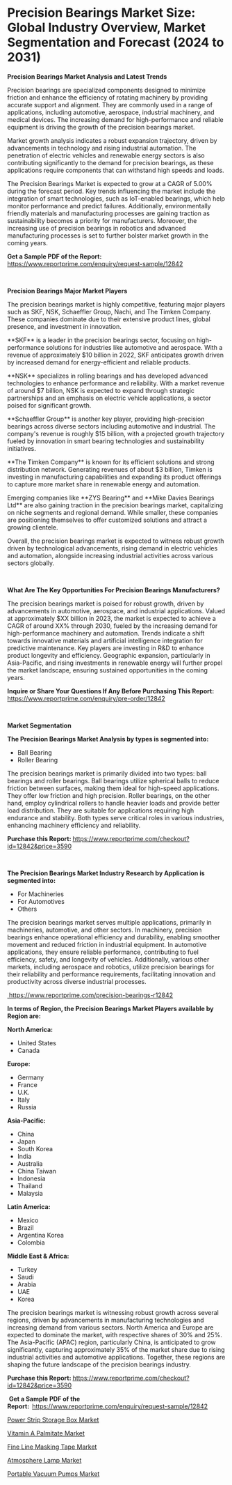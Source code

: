 <p><h1>Precision Bearings Market Size: Global Industry Overview, Market Segmentation and Forecast (2024 to 2031)</h1></p><p><strong>Precision Bearings Market Analysis and Latest Trends</strong></p>
<p><p>Precision bearings are specialized components designed to minimize friction and enhance the efficiency of rotating machinery by providing accurate support and alignment. They are commonly used in a range of applications, including automotive, aerospace, industrial machinery, and medical devices. The increasing demand for high-performance and reliable equipment is driving the growth of the precision bearings market.</p><p>Market growth analysis indicates a robust expansion trajectory, driven by advancements in technology and rising industrial automation. The penetration of electric vehicles and renewable energy sectors is also contributing significantly to the demand for precision bearings, as these applications require components that can withstand high speeds and loads.</p><p>The Precision Bearings Market is expected to grow at a CAGR of 5.00% during the forecast period. Key trends influencing the market include the integration of smart technologies, such as IoT-enabled bearings, which help monitor performance and predict failures. Additionally, environmentally friendly materials and manufacturing processes are gaining traction as sustainability becomes a priority for manufacturers. Moreover, the increasing use of precision bearings in robotics and advanced manufacturing processes is set to further bolster market growth in the coming years.</p></p>
<p><strong>Get a Sample PDF of the Report:&nbsp;</strong> <a href="https://www.reportprime.com/enquiry/request-sample/12842">https://www.reportprime.com/enquiry/request-sample/12842</a></p>
<p>&nbsp;</p>
<p><strong>Precision Bearings Major Market Players</strong></p>
<p><p>The precision bearings market is highly competitive, featuring major players such as SKF, NSK, Schaeffler Group, Nachi, and The Timken Company. These companies dominate due to their extensive product lines, global presence, and investment in innovation.</p><p>**SKF** is a leader in the precision bearings sector, focusing on high-performance solutions for industries like automotive and aerospace. With a revenue of approximately $10 billion in 2022, SKF anticipates growth driven by increased demand for energy-efficient and reliable products.</p><p>**NSK** specializes in rolling bearings and has developed advanced technologies to enhance performance and reliability. With a market revenue of around $7 billion, NSK is expected to expand through strategic partnerships and an emphasis on electric vehicle applications, a sector poised for significant growth.</p><p>**Schaeffler Group** is another key player, providing high-precision bearings across diverse sectors including automotive and industrial. The company's revenue is roughly $15 billion, with a projected growth trajectory fueled by innovation in smart bearing technologies and sustainability initiatives.</p><p>**The Timken Company** is known for its efficient solutions and strong distribution network. Generating revenues of about $3 billion, Timken is investing in manufacturing capabilities and expanding its product offerings to capture more market share in renewable energy and automation.</p><p>Emerging companies like **ZYS Bearing** and **Mike Davies Bearings Ltd** are also gaining traction in the precision bearings market, capitalizing on niche segments and regional demand. While smaller, these companies are positioning themselves to offer customized solutions and attract a growing clientele.</p><p>Overall, the precision bearings market is expected to witness robust growth driven by technological advancements, rising demand in electric vehicles and automation, alongside increasing industrial activities across various sectors globally.</p></p>
<p>&nbsp;</p>
<p><strong>What Are The Key Opportunities For Precision Bearings Manufacturers?</strong></p>
<p><p>The precision bearings market is poised for robust growth, driven by advancements in automotive, aerospace, and industrial applications. Valued at approximately $XX billion in 2023, the market is expected to achieve a CAGR of around XX% through 2030, fueled by the increasing demand for high-performance machinery and automation. Trends indicate a shift towards innovative materials and artificial intelligence integration for predictive maintenance. Key players are investing in R&D to enhance product longevity and efficiency. Geographic expansion, particularly in Asia-Pacific, and rising investments in renewable energy will further propel the market landscape, ensuring sustained opportunities in the coming years.</p></p>
<p><strong>Inquire or Share Your Questions If Any Before Purchasing This Report:</strong> <a href="https://www.reportprime.com/enquiry/pre-order/12842">https://www.reportprime.com/enquiry/pre-order/12842</a></p>
<p>&nbsp;</p>
<p><strong>Market Segmentation</strong></p>
<p><strong>The Precision Bearings Market Analysis by types is segmented into:</strong></p>
<p><ul><li>Ball Bearing</li><li>Roller Bearing</li></ul></p>
<p><p>The precision bearings market is primarily divided into two types: ball bearings and roller bearings. Ball bearings utilize spherical balls to reduce friction between surfaces, making them ideal for high-speed applications. They offer low friction and high precision. Roller bearings, on the other hand, employ cylindrical rollers to handle heavier loads and provide better load distribution. They are suitable for applications requiring high endurance and stability. Both types serve critical roles in various industries, enhancing machinery efficiency and reliability.</p></p>
<p><strong>Purchase this Report:&nbsp;</strong><a href="https://www.reportprime.com/checkout?id=12842&price=3590">https://www.reportprime.com/checkout?id=12842&price=3590</a></p>
<p>&nbsp;</p>
<p><strong>The Precision Bearings Market Industry Research by Application is segmented into:</strong></p>
<p><ul><li>For Machineries</li><li>For Automotives</li><li>Others</li></ul></p>
<p><p>The precision bearings market serves multiple applications, primarily in machineries, automotive, and other sectors. In machinery, precision bearings enhance operational efficiency and durability, enabling smoother movement and reduced friction in industrial equipment. In automotive applications, they ensure reliable performance, contributing to fuel efficiency, safety, and longevity of vehicles. Additionally, various other markets, including aerospace and robotics, utilize precision bearings for their reliability and performance requirements, facilitating innovation and productivity across diverse industrial processes.</p></p>
<p><a href="https://www.reportprime.com/precision-bearings-r12842">&nbsp;https://www.reportprime.com/precision-bearings-r12842</a></p>
<p><strong>In terms of Region, the Precision Bearings Market Players available by Region are:</strong></p>
<p>
    <p> <strong> North America: </strong>
        <ul>
            <li>United States</li>
            <li>Canada</li>
        </ul>
        </p> 
    <p> <strong> Europe: </strong>
        <ul>
            <li>Germany</li>
            <li>France</li>
            <li>U.K.</li>
            <li>Italy</li>
            <li>Russia</li>
        </ul>
        </p> 
    <p> <strong> Asia-Pacific: </strong>
        <ul>
            <li>China</li>
            <li>Japan</li>
            <li>South Korea</li>
            <li>India</li>
            <li>Australia</li>
            <li>China Taiwan</li>
            <li>Indonesia</li>
            <li>Thailand</li>
            <li>Malaysia</li>
        </ul>
        </p> 
    <p> <strong> Latin America: </strong>
        <ul>
            <li>Mexico</li>
            <li>Brazil</li>
            <li>Argentina Korea</li>
            <li>Colombia</li>
        </ul>
        </p> 
    <p> <strong> Middle East & Africa: </strong>
        <ul>
            <li>Turkey</li>
            <li>Saudi</li>
            <li>Arabia</li>
            <li>UAE</li>
            <li>Korea</li>
        </ul>
    </p>
    </p>
<p><p>The precision bearings market is witnessing robust growth across several regions, driven by advancements in manufacturing technologies and increasing demand from various sectors. North America and Europe are expected to dominate the market, with respective shares of 30% and 25%. The Asia-Pacific (APAC) region, particularly China, is anticipated to grow significantly, capturing approximately 35% of the market share due to rising industrial activities and automotive applications. Together, these regions are shaping the future landscape of the precision bearings industry.</p></p>
<p><strong>Purchase this Report: </strong><a href="https://www.reportprime.com/checkout?id=12842&price=3590">https://www.reportprime.com/checkout?id=12842&price=3590</a></p>
<p>&nbsp;<strong>Get a Sample PDF of the Report:&nbsp;&nbsp;</strong><a href="https://www.reportprime.com/enquiry/request-sample/12842">https://www.reportprime.com/enquiry/request-sample/12842</a></p>
<p><strong></strong></p>
<p><p><a href="https://medium.com/@barbarakbess8920/global-power-strip-storage-box-market-size-share-analysis-by-product-type-by-application-by-cef0b68ecff2">Power Strip Storage Box Market</a></p><p><a href="https://issuu.com/reportprime-2/docs/vitamin-a-palmitate-market-size-203_9d5c474a78d63e">Vitamin A Palmitate Market</a></p><p><a href="https://www.linkedin.com/pulse/global-fine-line-masking-tape-industry-research-report-competitive-ogxae?trackingId=kEY%2B6SgjSCC%2Bmj6auCrI2A%3D%3D">Fine Line Masking Tape Market</a></p><p><a href="https://medium.com/@barbarakbess8920/atmosphere-lamp-industry-analysis-report-its-market-size-share-trends-by-application-region-ecf39b965b45">Atmosphere Lamp Market</a></p><p><a href="https://github.com/MarlinNader2023/Market-Research-Report-List-1/blob/main/portable-vacuum-pumps-market.md">Portable Vacuum Pumps Market</a></p></p>